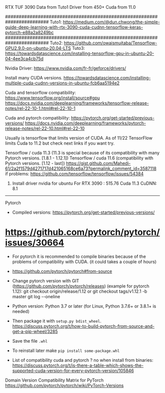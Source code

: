 RTX TUF 3090
    Data from Tuto1
    Driver from 450+
    Cuda from 11.0

########################################################################
Tuto1: https://medium.com/@dun.chwong/the-simple-guide-deep-learning-with-rtx-3090-cuda-cudnn-tensorflow-keras-pytorch-e88a2a8249bc
########################################################################
Tuto2: https://github.com/owaismujtaba/Tensorflow-GPU2.9.0-on-ubuntu-20.04-LTS
Tuto3: https://towardsdatascience.com/installing-tensorflow-gpu-in-ubuntu-20-04-4ee3ca4cb75d

Nvidia Driver:
https://www.nvidia.com/fr-fr/geforce/drivers/ 

Install many CUDA versions.
https://towardsdatascience.com/installing-multiple-cuda-cudnn-versions-in-ubuntu-fcb6aa5194e2

Cuda and tensorflow compatibility:
https://www.tensorflow.org/install/source#gpu
https://docs.nvidia.com/deeplearning/frameworks/tensorflow-release-notes/rel-22-10-1.html#rel-22-10-1


Cuda and pytorch compatibility:
https://pytorch.org/get-started/previous-versions/
https://docs.nvidia.com/deeplearning/frameworks/pytorch-release-notes/rel-22-10.html#rel-22-10

Usually is tensorflow that limits version of CUDA. As of 11/22 TensorFlow limits Cuda to 11.2 but check next links if you want try.

Tensorflow / cuda 11.3 (11.3 is special because of its compatibility with many Pytorch versions. [1.8.1 - 1.12.1])
Tensorflow / cuda 11.6 (compatibility with Pytorch versions. [1.12 - last])
https://gist.github.com/Mahedi-61/2a2f1579d4271717d421065168ce6a73?permalink_comment_id=3587118
if problems:
    https://github.com/tensorflow/tensorflow/issues/54384

1. Install driver nvidia for ubuntu
For RTX 3090 : 515.76
Cuda 11.3
CuDNN: 8.1

---
Pytorch

- Compiled versions: https://pytorch.org/get-started/previous-versions/
# https://github.com/pytorch/pytorch/issues/30664
- For pytorch it is recommended to compile binaries because of the problems of compatibility with CUDA. (it could takes a couple of hours)
- https://github.com/pytorch/pytorch#from-source
- Change pytorch version with GIT (https://github.com/pytorch/pytorch/releases) (example for pytorch 1.12):
    git checkout origin/release/1.12 or git checkout tags/v1.12.1 -b master
    git log --oneline
- Python version: Python 3.7 or later (for Linux, Python 3.7.6+ or 3.8.1+ is needed)
- Then package it with `setup.py bdist_wheel`. https://discuss.pytorch.org/t/how-to-build-pytorch-from-source-and-get-a-pip-wheel/3285
- Save the file `.whl`
- To reinstall later make `pip install some-package.whl`

- List of compatibility cuda and pytorch ? no when install from binaries:
    https://discuss.pytorch.org/t/is-there-a-table-which-shows-the-supported-cuda-version-for-every-pytorch-version/105846


Domain Version Compatibility Matrix for PyTorch
https://github.com/pytorch/pytorch/wiki/PyTorch-Versions